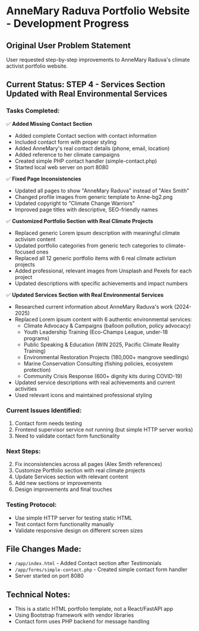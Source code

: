 # AnneMary Raduva Portfolio Website - Development Progress

## Original User Problem Statement
User requested step-by-step improvements to AnneMary Raduva's climate activist portfolio website.

## Current Status: STEP 4 - Services Section Updated with Real Environmental Services

### Tasks Completed:
✅ **Added Missing Contact Section**
- Added complete Contact section with contact information
- Included contact form with proper styling  
- Added AnneMary's real contact details (phone, email, location)
- Added reference to her climate campaigns
- Created simple PHP contact handler (simple-contact.php)
- Started local web server on port 8080

✅ **Fixed Page Inconsistencies**
- Updated all pages to show "AnneMary Raduva" instead of "Alex Smith"
- Changed profile images from generic template to Anne-bg2.png
- Updated copyright to "Climate Change Warriors"
- Improved page titles with descriptive, SEO-friendly names

✅ **Customized Portfolio Section with Real Climate Projects**
- Replaced generic Lorem ipsum description with meaningful climate activism content
- Updated portfolio categories from generic tech categories to climate-focused ones
- Replaced all 12 generic portfolio items with 6 real climate activism projects
- Added professional, relevant images from Unsplash and Pexels for each project
- Updated descriptions with specific achievements and impact numbers

✅ **Updated Services Section with Real Environmental Services**
- Researched current information about AnneMary Raduva's work (2024-2025)
- Replaced Lorem ipsum content with 6 authentic environmental services:
  * Climate Advocacy & Campaigns (balloon pollution, policy advocacy)
  * Youth Leadership Training (Eco-Champs League, under-18 programs)
  * Public Speaking & Education (WIN 2025, Pacific Climate Reality Training)
  * Environmental Restoration Projects (180,000+ mangrove seedlings)
  * Marine Conservation Consulting (fishing policies, ecosystem protection)
  * Community Crisis Response (600+ dignity kits during COVID-19)
- Updated service descriptions with real achievements and current activities
- Used relevant icons and maintained professional styling

### Current Issues Identified:
1. Contact form needs testing
2. Frontend supervisor service not running (but simple HTTP server works)
3. Need to validate contact form functionality

### Next Steps:
2. Fix inconsistencies across all pages (Alex Smith references)
3. Customize Portfolio section with real climate projects
4. Update Services section with relevant content
5. Add new sections or improvements
6. Design improvements and final touches

### Testing Protocol:
- Use simple HTTP server for testing static HTML
- Test contact form functionality manually
- Validate responsive design on different screen sizes

## File Changes Made:
- `/app/index.html` - Added Contact section after Testimonials
- `/app/forms/simple-contact.php` - Created simple contact form handler
- Server started on port 8080

## Technical Notes:
- This is a static HTML portfolio template, not a React/FastAPI app
- Using Bootstrap framework with vendor libraries
- Contact form uses PHP backend for message handling